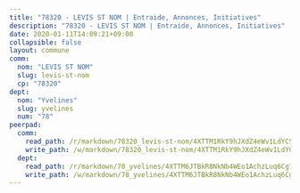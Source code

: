 ```yaml
---
title: "78320 - LEVIS ST NOM | Entraide, Annonces, Initiatives"
description: "78320 - LEVIS ST NOM | Entraide, Annonces, Initiatives"
date: 2020-01-11T14:09:21+09:00
collapsible: false
layout: commune
comm:
  nom: "LEVIS ST NOM"
  slug: levis-st-nom
  cp: "78320"
dept:
  nom: "Yvelines"
  slug: yvelines
  num: "78"
peerpad:
  comm:
    read_path: /r/markdown/78320_levis-st-nom/4XTTM1RkY9hJXdZ4eWv1LdYCSnNAcH7NepzHpcNPCufnqHxjS
    write_path: /w/markdown/78320_levis-st-nom/4XTTM1RkY9hJXdZ4eWv1LdYCSnNAcH7NepzHpcNPCufnqHxjS-K3TgTfQFS38jV32V3FCDFd9tm2U6hmN9vvKrx7vgvHwq1g2PCn2R82FhZPwQ8556uiSt2CGTLAUksNLq2vbzMeYnek6Gpg1bo2Wi6mxpTrkACQQFFcTEjWJpY92ENwED7QGMohnQ
  dept:
    read_path: /r/markdown/78_yvelines/4XTTM6JTBkR8NkNb4WEo1AchzLuq6Cg73ydg7w9pErcQZA13p
    write_path: /w/markdown/78_yvelines/4XTTM6JTBkR8NkNb4WEo1AchzLuq6Cg73ydg7w9pErcQZA13p-K3TgUBFRQCPZwoWqJkunXeSjdgbtU3xzUSsui8DBc3rCTw6mbo4gNvfQRdE99JD3AnVW7fzseq687LKfGWCfAPajih5ByiZ3SpFz1r449oWaDnM5BHKZTbYtf6pEhRvzWbcazhrS
---
```


